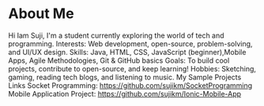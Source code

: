 # About Me
Hi Iam Suji,  I'm a student currently exploring the world of tech and programming.
Interests: Web development, open-source, problem-solving, and UI/UX design.
Skills: Java, HTML, CSS, JavaScript (beginner),Mobile Apps, Agile Methodologies, Git & GitHub basics
Goals: To build cool projects, contribute to open-source, and keep learning!
Hobbies: Sketching, gaming, reading tech blogs, and listening to music.
My Sample Projects Links
Socket Programming: https://github.com/sujikm/SocketProgramming
Mobile Application Project: https://github.com/sujikm/Ionic-Mobile-App
